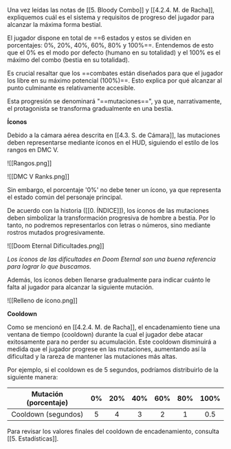
Una vez leídas las notas de [[5. Bloody Combo]] y [[4.2.4. M. de Racha]], expliquemos cuál es el sistema y requisitos de progreso del jugador para alcanzar la máxima forma bestial.

El jugador dispone en total de ==6 estados y estos se dividen en porcentajes: 0%, 20%, 40%, 60%, 80% y 100%==. Entendemos de esto que el 0% es el modo por defecto (humano en su totalidad) y el 100% es el máximo del combo (bestia en su totalidad).

Es crucial resaltar que los ==combates están diseñados para que el jugador los libre en su máximo potencial (100%)==. Esto explica por qué alcanzar al punto culminante es relativamente accesible.

Esta progresión se denominará "==mutaciones==", ya que, narrativamente, el protagonista se transforma gradualmente en una bestia.

**Íconos**

Debido a la cámara aérea descrita en [[4.3. S. de Cámara]], las mutaciones deben representarse mediante íconos en el HUD, siguiendo el estilo de los rangos en DMC V.

![[Rangos.png]]

![[DMC V Ranks.png]]

Sin embargo, el porcentaje '0%' no debe tener un ícono, ya que representa el estado común del personaje principal.

De acuerdo con la historia ([[0. ÍNDICE]]), los íconos de las mutaciones deben simbolizar la transformación progresiva de hombre a bestia. Por lo tanto, no podremos representarlos con letras o números, sino mediante rostros mutados progresivamente.

![[Doom Eternal Dificultades.png]]

*Los íconos de las dificultades en Doom Eternal son una buena referencia para lograr lo que buscamos.*

Además, los íconos deben llenarse gradualmente para indicar cuánto le falta al jugador para alcanzar la siguiente mutación.

![[Relleno de ícono.png]]

**Cooldown**

Como se mencionó en [[4.2.4. M. de Racha]], el encadenamiento tiene una ventana de tiempo (cooldown) durante la cual el jugador debe atacar exitosamente para no perder su acumulación. Este cooldown disminuirá a medida que el jugador progrese en las mutaciones, aumentando así la dificultad y la rareza de mantener las mutaciones más altas.

Por ejemplo, si el cooldown es de 5 segundos, podríamos distribuirlo de la siguiente manera:

| Mutación (porcentaje) | 0%  | 20% | 40% | 60% | 80% | 100% |
|:---------------------:|:---:|:---:|:---:|:---:|:---:|:----:|
|  Cooldown (segundos)  |  5  |  4  |  3  |  2  |  1  | 0.5  |

Para revisar los valores finales del cooldown de encadenamiento, consulta [[5. Estadísticas]].